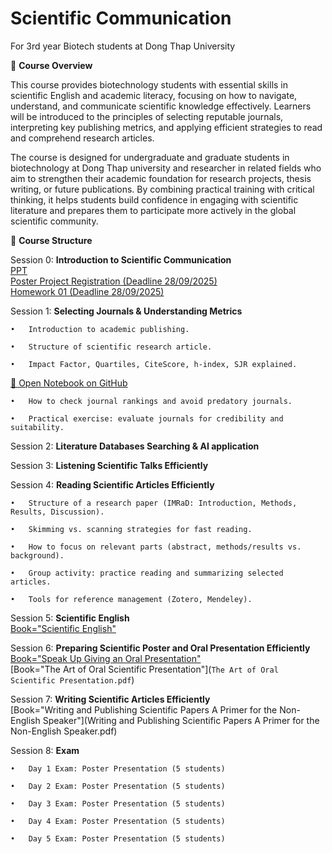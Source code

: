 # Scientific Communication
For 3rd year Biotech students at Dong Thap University

🎯 **Course Overview**

This course provides biotechnology students with essential skills in scientific English and academic literacy, focusing on how to navigate, understand, and communicate scientific knowledge effectively. Learners will be introduced to the principles of selecting reputable journals, interpreting key publishing metrics, and applying efficient strategies to read and comprehend research articles.

The course is designed for undergraduate and graduate students in biotechnology at Dong Thap university and researcher in related fields who aim to strengthen their academic foundation for research projects, thesis writing, or future publications. By combining practical training with critical thinking, it helps students build confidence in engaging with scientific literature and prepares them to participate more actively in the global scientific community.

📅 **Course Structure**

Session 0: **Introduction to Scientific Communication**\
	[PPT](https://github.com/luuloi/Scientific-Communication/blob/main/Lecture_overview_2025Sept20.pptx) \
    [Poster Project Registration (Deadline 28/09/2025)](https://docs.google.com/spreadsheets/d/12YpEbNySqHpNNADEDEMcw-C-NgWBQZ193iHrRU0h5Js/edit?usp=sharing) \
	[Homework 01 (Deadline 28/09/2025)](https://github.com/luuloi/Scientific-Communication/blob/main/Homework01.pptx)

Session 1: **Selecting Journals & Understanding Metrics**

	•	Introduction to academic publishing.

	•	Structure of scientific research article.

	•	Impact Factor, Quartiles, CiteScore, h-index, SJR explained.
  [📓 Open Notebook on GitHub](https://github.com/luuloi/Scientific-Communication/blob/main/Journal_metrrics.ipynb)
	
 	•	How to check journal rankings and avoid predatory journals.

	•	Practical exercise: evaluate journals for credibility and suitability.

Session 2: **Literature Databases Searching & AI application**

Session 3: **Listening Scientific Talks Efficiently**

Session 4: **Reading Scientific Articles Efficiently**

	•	Structure of a research paper (IMRaD: Introduction, Methods, Results, Discussion).

	•	Skimming vs. scanning strategies for fast reading.

	•	How to focus on relevant parts (abstract, methods/results vs. background).

	•	Group activity: practice reading and summarizing selected articles.

	•	Tools for reference management (Zotero, Mendeley).

Session 5: **Scientific English** \
	[Book="Scientific English"](Scientific_English_A_Guide_for_Scientists.pdf)
 
Session 6: **Preparing Scientific Poster and Oral Presentation Efficiently** \
	[Book="Speak Up Giving an Oral Presentation"](Speak_Up_Giving_an_Oral_Presentation.pdf)\
 	[Book="The Art of Oral Scientific Presentation"](`The Art of Oral Scientific Presentation.pdf`)

Session 7: **Writing Scientific Articles Efficiently**\
	[Book="Writing and Publishing Scientific Papers A Primer for the Non-English Speaker"](Writing and Publishing Scientific Papers A Primer for the Non-English Speaker.pdf)
 
Session 8: **Exam**

	•	Day 1 Exam: Poster Presentation (5 students)
 
	•	Day 2 Exam: Poster Presentation (5 students)
 
	•	Day 3 Exam: Poster Presentation (5 students)
 
	•	Day 4 Exam: Poster Presentation (5 students)

 	•	Day 5 Exam: Poster Presentation (5 students)
